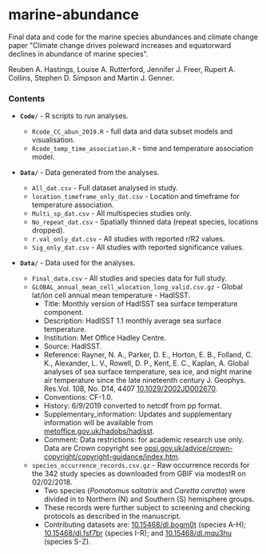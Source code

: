 # marine-abundance
 
Final data and code for the marine species abundances and climate change paper "Climate change drives poleward increases and equatorward declines in abundance of marine species".

Reuben A. Hastings, Louise A. Rutterford, Jennifer J. Freer, Rupert A. Collins, Stephen D. Simpson and Martin J. Genner.


### Contents

* **`Code/`** - R scripts to run analyses.
    - `Rcode_CC_abun_2019.R` - full data and data subset models and visualisation.
    - `Rcode_temp_time_association.R` - time and temperature association model.


* **`Data/`** - Data generated from the analyses.
    - `All_dat.csv` - Full dataset analysed in study.
    - `location_timeframe_only_dat.csv` - Location and timeframe for temperature association.
    - `Multi_sp_dat.csv` - All multispecies studies only.
    - `No_repeat_dat.csv` - Spatially thinned data (repeat species, locations dropped).
    - `r.val_only_dat.csv` - All studies with reported r/R2 values.
    - `Sig_only_dat.csv` - All studies with reported significance values.
    
    
* **`Data/`** - Data used for the analyses.
    - `Final_data.csv` - All studies and species data for full study.
    - `GLOBAL_annual_mean_cell_wlocation_long_valid.csv.gz` - Global lat/lon cell annual mean temperature - HadISST.
        - Title: Monthly version of HadISST sea surface temperature component.
        - Description: HadISST 1.1 monthly average sea surface temperature.
        - Institution: Met Office Hadley Centre.
        - Source: HadISST.
        - Reference: Rayner, N. A., Parker, D. E., Horton, E. B., Folland, C. K., Alexander, L. V., Rowell, D. P., Kent, E. C., Kaplan, A.  Global analyses of sea surface temperature, sea ice, and night marine air temperature since the late nineteenth century J. Geophys. Res.Vol. 108, No. D14, 4407 [10.1029/2002JD002670](http://dx.doi.org/10.1029/2002JD002670).
        - Conventions: CF-1.0.
        - History: 6/9/2019 converted to netcdf from pp format.
        - Supplementary_information: Updates and supplementary information will be available from [metoffice.gov.uk/hadobs/hadisst](http://www.metoffice.gov.uk/hadobs/hadisst).
        - Comment: Data restrictions: for academic research use only. Data are Crown copyright see [opsi.gov.uk/advice/crown-copyright/copyright-guidance/index.htm](http://www.opsi.gov.uk/advice/crown-copyright/copyright-guidance/index.htm).
    - `species_occurrence_records.csv.gz` - Raw occurrence records for the 342 study species as downloaded from GBIF via modestR on 02/02/2018.
        -  Two species (_Pomatomus saltatrix_ and _Caretta caretta_) were divided in to Northern (N) and Southern (S) hemisphere groups.
        -  These records were further subject to screening and checking protocols as described in the manuscript.
        -  Contributing datasets are: [10.15468/dl.bogm0t](https://doi.org/10.15468/dl.bogm0t) (species A-H); [10.15468/dl.fsf7br](https://doi.org/10.15468/dl.fsf7br) (species I-R); and [10.15468/dl.mqu3hu](https://doi.org/10.15468/dl.mqu3hu) (species S-Z).